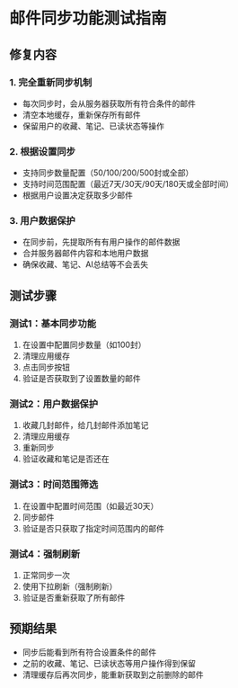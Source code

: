 # 邮件同步功能测试指南

## 修复内容

### 1. 完全重新同步机制
- 每次同步时，会从服务器获取所有符合条件的邮件
- 清空本地缓存，重新保存所有邮件
- 保留用户的收藏、笔记、已读状态等操作

### 2. 根据设置同步
- 支持同步数量配置（50/100/200/500封或全部）
- 支持时间范围配置（最近7天/30天/90天/180天或全部时间）
- 根据用户设置决定获取多少邮件

### 3. 用户数据保护
- 在同步前，先提取所有有用户操作的邮件数据
- 合并服务器邮件内容和本地用户数据
- 确保收藏、笔记、AI总结等不会丢失

## 测试步骤

### 测试1：基本同步功能
1. 在设置中配置同步数量（如100封）
2. 清理应用缓存
3. 点击同步按钮
4. 验证是否获取到了设置数量的邮件

### 测试2：用户数据保护
1. 收藏几封邮件，给几封邮件添加笔记
2. 清理应用缓存
3. 重新同步
4. 验证收藏和笔记是否还在

### 测试3：时间范围筛选
1. 在设置中配置时间范围（如最近30天）
2. 同步邮件
3. 验证是否只获取了指定时间范围内的邮件

### 测试4：强制刷新
1. 正常同步一次
2. 使用下拉刷新（强制刷新）
3. 验证是否重新获取了所有邮件

## 预期结果
- 同步后能看到所有符合设置条件的邮件
- 之前的收藏、笔记、已读状态等用户操作得到保留
- 清理缓存后再次同步，能重新获取到之前删除的邮件